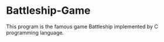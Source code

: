 # Battleship-Game
This program is the famous game Battleship implemented by C programming language. 

